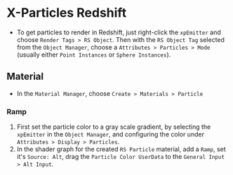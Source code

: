 # X-Particles Redshift

- To get particles to render in Redshift, just right-click the `xpEmitter` and choose `Render Tags > RS Object`. Then with the `RS Object Tag` selected from the `Object Manager`, choose a `Attributes > Particles > Mode` (usually either `Point Instances` or `Sphere Instances`).

## Material

- In the `Material Manager`, choose `Create > Materials > Particle`

### Ramp

1. First set the particle color to a gray scale gradient, by selecting the `xpEmitter` in the `Object Manager`, and configuring the color under `Attributes > Display > Particles`.
2. In the shader graph for the created `RS Particle` material, add a `Ramp`, set it's `Source: Alt`, drag the `Particle Color UserData` to the `General Input > Alt Input`.
